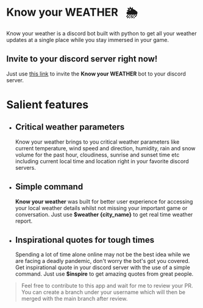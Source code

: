 # Know your WEATHER &nbsp; 🌦

Know your weather is a discord bot built with python to get all your weather updates at a single place while you stay immersed in your game.


## Invite to your discord server right now!
Just use [this link](https://tinyurl.com/discord-WeatherBot) to invite the **Know your WEATHER** bot to your discord server.

# Salient features

 - ## Critical weather parameters
	Know your weather brings to you critical weather parameters like current temperature, wind speed and direction, humidity, rain and snow volume for the past hour, cloudiness, sunrise and sunset time etc including current local time and location right in your favorite discord servers.

- ## Simple command
	**Know your weather** was built for better user experience for accessing your local weather details whilst not missing your important game or conversation. 
Just use **$weather {city_name}** to get real time weather report.

- ## Inspirational quotes for tough times
	Spending a lot of time alone online may not be the best idea while we are facing a deadly pandemic, don't worry the bot's got you covered. Get inspirational quote in your discord server with the use of a simple command.
Just use **$inspire** to get amazing quotes from great people.

 
>Feel free to contribute to this app and wait for me to review your PR.
>You can create a branch under your username which will then be merged with the main branch after review.
